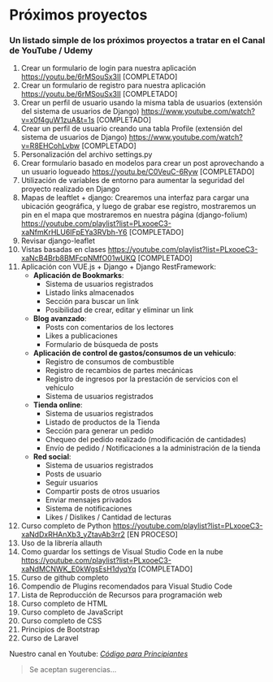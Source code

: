 # Próximos proyectos

### Un listado simple de los próximos proyectos a tratar en el Canal de YouTube / Udemy

1. Crear un formulario de login para nuestra aplicación https://youtu.be/6rMSouSx3II  [COMPLETADO]
2. Crear un formulario de registro para nuestra aplicación https://youtu.be/6rMSouSx3II [COMPLETADO]
3. Crear un perfil de usuario usando la misma tabla de usuarios (extensión del sistema de usuarios de Django) https://www.youtube.com/watch?v=x0f4guW1zuA&t=1s  [COMPLETADO]
4. Crear un perfil de usuario creando una tabla Profile (extensión del sistema de usuarios de Django) https://www.youtube.com/watch?v=R8EHCohLvbw   [COMPLETADO]
4. Personalización del archivo settings.py
4. Crear formulario basado en modelos para crear un post aprovechando a un usuario logueado https://youtu.be/C0VeuC-6Ryw [COMPLETADO]
5. Utilización de variables de entorno para aumentar la seguridad del proyecto realizado en Django
6. Mapas de leaftlet + django: Crearemos una interfaz para cargar una ubicación geográfica, y luego de grabar ese registro, mostraremos un pin en el mapa que mostraremos en nuestra página (django-folium) https://youtube.com/playlist?list=PLxooeC3-xaNfmKrHLU6IFpEYa3RVbh-Y6 [COMPLETADO]
7. Revisar django-leaflet
7. Vistas basadas en clases https://youtube.com/playlist?list=PLxooeC3-xaNcB4Brb8BMFcpNMfO01wUKQ  [COMPLETADO]
8. Aplicación con VUE.js + Django + Django RestFramework: 
      * **Aplicación de Bookmarks**:
          * Sistema de usuarios registrados
          * Listado links almacenados
          * Sección para buscar un link
          * Posibilidad de crear, editar y eliminar un link
      * **Blog avanzado**:
          * Posts con comentarios de los lectores
          * Likes a publicaciones
          * Formulario de búsqueda de posts      
      * **Aplicación de control de gastos/consumos de un vehiculo**:
          * Registro de consumos de combustible
          * Registro de recambios de partes mecánicas 
          * Registro de ingresos por la prestación de servicios con el vehículo 
          * Sistema de usuarios registrados
      * **Tienda online**:
          * Sistema de usuarios registrados
          * Listado de productos de la Tienda
          * Sección para generar un pedido
          * Chequeo del pedido realizado (modificación de cantidades)
          * Envío de pedido / Notificaciones a la administración de la tienda
      * **Red social**:
          * Sistema de usuarios registrados
          * Posts de usuario
          * Seguir usuarios
          * Compartir posts de otros usuarios
          * Enviar mensajes privados
          * Sistema de notificaciones
          * Likes / Dislikes / Cantidad de lecturas  
10. Curso completo de Python https://youtube.com/playlist?list=PLxooeC3-xaNdDxRHAnXb3_yZtavAb3rr2   [EN PROCESO]
10. Uso de la librería allauth
13. Como guardar los settings de Visual Studio Code en la nube https://youtube.com/playlist?list=PLxooeC3-xaNdMCNWK_E0kWgsEsH1dyqYq  [COMPLETADO]
14. Curso de github completo
15. Compendio de Plugins recomendados para Visual Studio Code
12. Lista de Reproducción de Recursos para programación web
16. Curso completo de HTML
17. Curso completo de JavaScript
17. Curso completo de CSS
18. Principios de Bootstrap
19. Curso de Laravel


Nuestro canal en Youtube: *[Código para Principiantes](https://www.youtube.com/channel/UCojloc55DB6zD6zB7-kTWWQ)*

>Se aceptan sugerencias...
